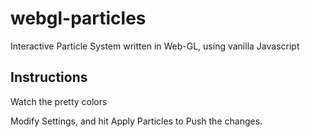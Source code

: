 ﻿# webgl-particles
Interactive Particle System written in Web-GL, using vanilla Javascript

## Instructions

Watch the pretty colors

Modify Settings, and hit Apply Particles to Push the changes.
